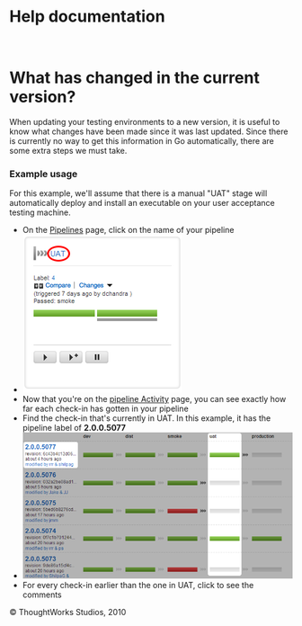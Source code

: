 Help documentation
==================

 

What has changed in the current version?<!-- {.collapsible-heading onclick="toggleCollapse($(this));"} -->
========================================

When updating your testing environments to a new version, it is useful
to know what changes have been made since it was last updated. Since
there is currently no way to get this information in Go automatically,
there are some extra steps we must take.

### Example usage<!-- {.collapsible-heading onclick="toggleCollapse($(this));"} -->

For this example, we'll assume that there is a manual "UAT" stage will
automatically deploy and install an executable on your user acceptance
testing machine.

-   On the [Pipelines](../navigations/Pipelines_Dashboard_page.html) page, click on the
    name of your pipeline
-   ![](../resources/images/cruise/tester/what_has_changed/1_click_pipeline_name.png)
-   Now that you're on the [pipeline
    Activity](../navigations/pipeline_activity_page.html) page, you can see exactly how
    far each check-in has gotten in your pipeline
-   Find the check-in that's currently in UAT. In this example, it has
    the pipeline label of **2.0.0.5077**
-   ![](../resources/images/cruise/tester/what_has_changed/2_find_in_uat.png)
-   For every check-in earlier than the one in UAT, click to see the
    comments





© ThoughtWorks Studios, 2010

